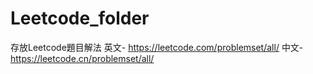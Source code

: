# Leetcode_folder
 存放Leetcode題目解法
英文- https://leetcode.com/problemset/all/
中文- https://leetcode.cn/problemset/all/
